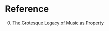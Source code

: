 # Reference

0. [The Grotesque Legacy of Music as Property](https://www.youtube.com/watch?v=MAFUdIZnI5o)


